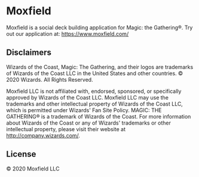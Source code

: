 # Moxfield

Moxfield is a social deck building application for Magic: the Gathering®. Try out our application at: https://www.moxfield.com/

## Disclaimers
Wizards of the Coast, Magic: The Gathering, and their logos are trademarks of Wizards of 
the Coast LLC in the United States and other countries. © 2020 Wizards. All Rights Reserved.

Moxfield LLC is not affiliated with, endorsed, sponsored, or specifically approved by Wizards of 
the Coast LLC. Moxfield LLC may use the trademarks and other intellectual property of Wizards of 
the Coast LLC, which is permitted under Wizards' Fan Site Policy. MAGIC: THE GATHERING® is a 
trademark of Wizards of the Coast. For more information about Wizards of the Coast or any of Wizards' 
trademarks or other intellectual property, please visit their website at http://company.wizards.com/.

## License

© 2020 Moxfield LLC
